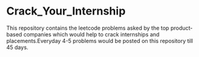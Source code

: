 # Crack_Your_Internship
This repository contains the leetcode problems asked by the top product-based companies which would help to crack internships and placements.Everyday 4-5 problems would be posted on this repository till 45 days.
